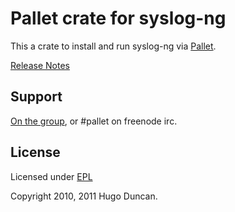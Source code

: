 # Pallet crate for syslog-ng

This a crate to install and run syslog-ng via [Pallet](http://pallet.github.com/pallet).

[Release Notes](https://github.com/pallet/syslog-ng-crate/blob/master/ReleaseNotes.md)

## Support

[On the group](http://groups.google.com/group/pallet-clj), or #pallet on freenode irc.

## License

Licensed under [EPL](http://www.eclipse.org/legal/epl-v10.html)

Copyright 2010, 2011 Hugo Duncan.
